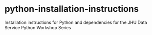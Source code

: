 # python-installation-instructions
Installation instructions for Python and dependencies for the JHU Data Service Python Workshop Series
